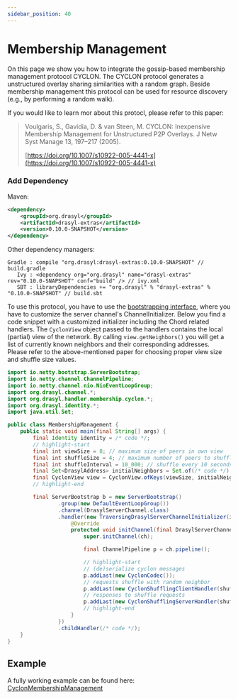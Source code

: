 ```yaml
---
sidebar_position: 40
---
```

# Membership Management

On this page we show you how to integrate the gossip-based membership management protocol CYCLON.
The CYCLON protocol generates a unstructured overlay sharing similarities with a random graph.
Beside membership management this protocol can be used for resource discovery (e.g., by performing a
random walk).

If you would like to learn mor about this protocl, please refer to this paper:
> Voulgaris, S., Gavidia, D. & van Steen, M. CYCLON: Inexpensive Membership Management for
> Unstructured P2P Overlays. J Netw Syst Manage 13, 197–217 (2005).
> 
> [https://doi.org/10.1007/s10922-005-4441-x](https://doi.org/10.1007/s10922-005-4441-x)

### Add Dependency

Maven:
```xml title="pom.xml"
<dependency>
    <groupId>org.drasyl</groupId>
    <artifactId>drasyl-extras</artifactId>
    <version>0.10.0-SNAPSHOT</version>
</dependency>
```

Other dependency managers:
```
Gradle : compile "org.drasyl:drasyl-extras:0.10.0-SNAPSHOT" // build.gradle 
   Ivy : <dependency org="org.drasyl" name="drasyl-extras" rev="0.10.0-SNAPSHOT" conf="build" /> // ivy.xml
   SBT : libraryDependencies += "org.drasyl" % "drasyl-extras" % "0.10.0-SNAPSHOT" // build.sbt
```

To use this protocol, you have to use the [bootstrapping interface](./bootstrapping.md), where you have to customize the server channel's ChannelInitializer.
Below you find a code snippet with a customized initializer including the Chord related handlers.
The `CyclonView` object passed to the handlers contains the local (partial) view of the network.
By calling `view.getNeighbors()` you will get a list of currently known neighbors and their corresponding addresses.
Please refer to the above-mentioned paper for choosing proper view size and shuffle size values.

```java title="MembershipManagement.java"
import io.netty.bootstrap.ServerBootstrap;
import io.netty.channel.ChannelPipeline;
import io.netty.channel.nio.NioEventLoopGroup;
import org.drasyl.channel.*;
import org.drasyl.handler.membership.cyclon.*;
import org.drasyl.identity.*;
import java.util.Set;

public class MembershipManagement {
    public static void main(final String[] args) {
        final Identity identity = /* code */;
        // highlight-start
        final int viewSize = 8; // maximum size of peers in own view
        final int shuffleSize = 4; // maximum number of peers to shuffle
        final int shuffleInterval = 10_000; // shuffle every 10 seconds
        final Set<DrasylAddress> initialNeighbors = Set.of(/* code */);
        final CyclonView view = CyclonView.ofKeys(viewSize, initialNeighbors);
        // highlight-end

        final ServerBootstrap b = new ServerBootstrap()
                .group(new DefaultEventLoopGroup())
                .channel(DrasylServerChannel.class)
                .handler(new TraversingDrasylServerChannelInitializer(identity, new NioEventLoopGroup(1), 0) {
                    @Override
                    protected void initChannel(final DrasylServerChannel ch) {
                        super.initChannel(ch);

                        final ChannelPipeline p = ch.pipeline();

                        // highlight-start
                        // (de)serialize cyclon messages 
                        p.addLast(new CyclonCodec());
                        // requests shuffle with random neighbor
                        p.addLast(new CyclonShufflingClientHandler(shuffleSize, shuffleInterval, view));
                        // responses to shuffle requests
                        p.addLast(new CyclonShufflingServerHandler(shuffleSize, view));
                        // highlight-end
                    }
                })
                .childHandler(/* code */);
    }
}
```

## Example

A fully working example can be found
here: [CyclonMembershipManagement](https://github.com/drasyl/drasyl/blob/master/drasyl-examples/src/main/java/org/drasyl/example/cyclon/CyclonMembershipManagement.java)
